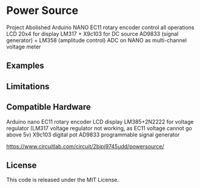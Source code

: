 # Power Source
Project Abolished 
Arduino NANO
EC11 rotary encoder control all operations
LCD 20x4 for display
LM317 + X9c103 for DC source
AD9833 (signal generator) + LM358 (amplitude control)
ADC on NANO as multi-channel voltage meter

## Examples


## Limitations

## Compatible Hardware
Arduino nano
EC11 rotary encoder
LCD display
LM385+2N2222 for voltage regulator (LM317 voltage regulator not working, as EC11 voltage cannot go above 5v)
X9c103 digital pot
AD9833 programmable signal generator

https://www.circuitlab.com/circuit/2bjpj9745udd/powersource/

## License

This code is released under the MIT License.
